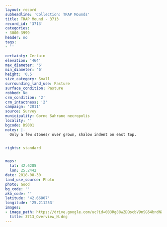 ```yaml
---
layout: record
subheadline: 'Collection: TRAP Mounds'
title: TRAP Mound - 3713
record_id: '3713'
categories:
- 3000-3999
header: no
tags:
- ''

certainty: Certain
elevation: '464'
max_diameter: '6'
min_diameter: '6'
height: '0.5'
size_category: Small
surrounding_land_use: Pasture
surface_condition: Pasture
robbed: No
crm_condition: '2'
crm_intactness: '2'
campaign: '2011'
source: Survey
municipality: Gorno Sahrane necropolis
locality: ''
bgcode: DS001
notes: |-
  Only a few stones/ over grown, shalow indent on east top.


rights: standard


maps:
  lat: 42.6285
  lon: 25.2442
date: 2018-08-30
land_use_source: Photo
photo: Good
bg_code: ''
akb_code: ''
latitude: '42.66807'
longitude: '25.211253'
images:
- image_path: https://drive.google.com/uc?id=0B3Rg88wZDQscbV9nSG54bndNX00
  title: 3713_Overview_N.dng
---
```

